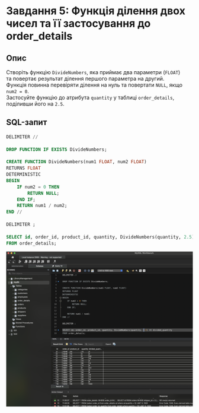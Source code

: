 # Завдання 5: Функція ділення двох чисел та її застосування до order_details

## Опис
Створіть функцію `DivideNumbers`, яка приймає два параметри (`FLOAT`)  
та повертає результат ділення першого параметра на другий.  
Функція повинна перевіряти ділення на нуль та повертати `NULL`, якщо `num2 = 0`.  
Застосуйте функцію до атрибута `quantity` у таблиці `order_details`, поділивши його на `2.5`.


## SQL-запит
```sql
DELIMITER //

DROP FUNCTION IF EXISTS DivideNumbers;

CREATE FUNCTION DivideNumbers(num1 FLOAT, num2 FLOAT)
RETURNS FLOAT
DETERMINISTIC
BEGIN
    IF num2 = 0 THEN
        RETURN NULL;
    END IF;
    RETURN num1 / num2;
END //

DELIMITER ;

SELECT id, order_id, product_id, quantity, DivideNumbers(quantity, 2.5) AS divided_quantity
FROM order_details;
```
![Результат запиту](images/5.png)